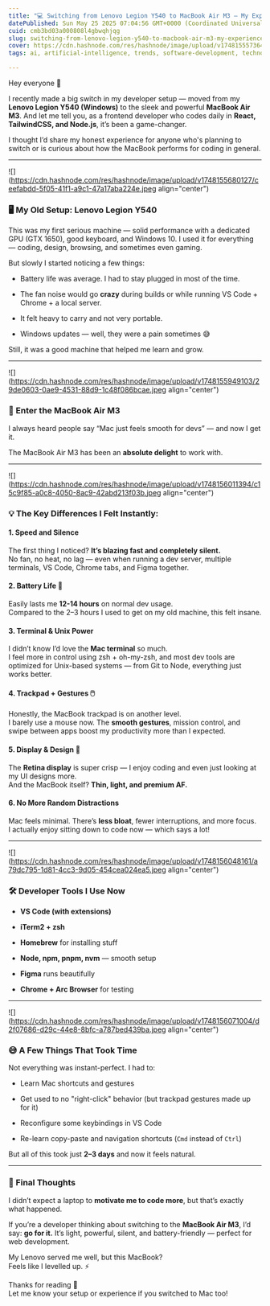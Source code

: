 ```yaml
---
title: "💻 Switching from Lenovo Legion Y540 to MacBook Air M3 — My Experience as a Developer"
datePublished: Sun May 25 2025 07:04:56 GMT+0000 (Coordinated Universal Time)
cuid: cmb3bd03a000808l4gbwqhjqg
slug: switching-from-lenovo-legion-y540-to-macbook-air-m3-my-experience-as-a-developer
cover: https://cdn.hashnode.com/res/hashnode/image/upload/v1748155573646/2400f346-29a9-4ca9-a11d-6cae00324d15.webp
tags: ai, artificial-intelligence, trends, software-development, technology, macbook, learning, tech, hashnode, vscode, laptop, brave, lenovo, viral, exploring

---
```


Hey everyone 👋

I recently made a big switch in my developer setup — moved from my **Lenovo Legion Y540 (Windows)** to the sleek and powerful **MacBook Air M3**. And let me tell you, as a frontend developer who codes daily in **React, TailwindCSS, and Node.js**, it’s been a game-changer.

I thought I’d share my honest experience for anyone who's planning to switch or is curious about how the MacBook performs for coding in general.

---

![](https://cdn.hashnode.com/res/hashnode/image/upload/v1748155680127/ceefabdd-5f05-41f1-a9c1-47a17aba224e.jpeg align="center")

### 🖥️ My Old Setup: Lenovo Legion Y540

This was my first serious machine — solid performance with a dedicated GPU (GTX 1650), good keyboard, and Windows 10. I used it for everything — coding, design, browsing, and sometimes even gaming.

But slowly I started noticing a few things:

* Battery life was average. I had to stay plugged in most of the time.
    
* The fan noise would go **crazy** during builds or while running VS Code + Chrome + a local server.
    
* It felt heavy to carry and not very portable.
    
* Windows updates — well, they were a pain sometimes 😅
    

Still, it was a good machine that helped me learn and grow.

---

![](https://cdn.hashnode.com/res/hashnode/image/upload/v1748155949103/29de0603-0ae9-4531-88d9-1c48f086bcae.jpeg align="center")

### 🚀 Enter the MacBook Air M3

I always heard people say “Mac just feels smooth for devs” — and now I get it.

The MacBook Air M3 has been an **absolute delight** to work with.

---

![](https://cdn.hashnode.com/res/hashnode/image/upload/v1748156011394/c15c9f85-a0c8-4050-8ac9-42abd213f03b.jpeg align="center")

### 💡 The Key Differences I Felt Instantly:

#### 1\. **Speed and Silence**

The first thing I noticed? **It’s blazing fast and completely silent.**  
No fan, no heat, no lag — even when running a dev server, multiple terminals, VS Code, Chrome tabs, and Figma together.

#### 2\. **Battery Life 🔋**

Easily lasts me **12-14 hours** on normal dev usage.  
Compared to the 2–3 hours I used to get on my old machine, this felt insane.

#### 3\. **Terminal & Unix Power**

I didn’t know I’d love the **Mac terminal** so much.  
I feel more in control using zsh + oh-my-zsh, and most dev tools are optimized for Unix-based systems — from Git to Node, everything just works better.

#### 4\. **Trackpad + Gestures 🖱️**

Honestly, the MacBook trackpad is on another level.  
I barely use a mouse now. The **smooth gestures**, mission control, and swipe between apps boost my productivity more than I expected.

#### 5\. **Display & Design 👀**

The **Retina display** is super crisp — I enjoy coding and even just looking at my UI designs more.  
And the MacBook itself? **Thin, light, and premium AF.**

#### 6\. **No More Random Distractions**

Mac feels minimal. There’s **less bloat**, fewer interruptions, and more focus.  
I actually enjoy sitting down to code now — which says a lot!

---

![](https://cdn.hashnode.com/res/hashnode/image/upload/v1748156048161/a79dc795-1d81-4cc3-9d05-454cea024ea5.jpeg align="center")

### 🛠️ Developer Tools I Use Now

* **VS Code (with extensions)**
    
* **iTerm2 + zsh**
    
* **Homebrew** for installing stuff
    
* **Node, npm, pnpm, nvm** — smooth setup
    
* **Figma** runs beautifully
    
* **Chrome + Arc Browser** for testing
    

---

![](https://cdn.hashnode.com/res/hashnode/image/upload/v1748156071004/d2f07686-d29c-44e8-8bfc-a787bed439ba.jpeg align="center")

### 😅 A Few Things That Took Time

Not everything was instant-perfect. I had to:

* Learn Mac shortcuts and gestures
    
* Get used to no "right-click" behavior (but trackpad gestures made up for it)
    
* Reconfigure some keybindings in VS Code
    
* Re-learn copy-paste and navigation shortcuts (`Cmd` instead of `Ctrl`)
    

But all of this took just **2–3 days** and now it feels natural.

---

### 🌟 Final Thoughts

I didn’t expect a laptop to **motivate me to code more**, but that’s exactly what happened.

If you’re a developer thinking about switching to the **MacBook Air M3**, I’d say: **go for it.** It’s light, powerful, silent, and battery-friendly — perfect for web development.

My Lenovo served me well, but this MacBook?  
Feels like I levelled up. ⚡

Thanks for reading 🙌  
Let me know your setup or experience if you switched to Mac too!